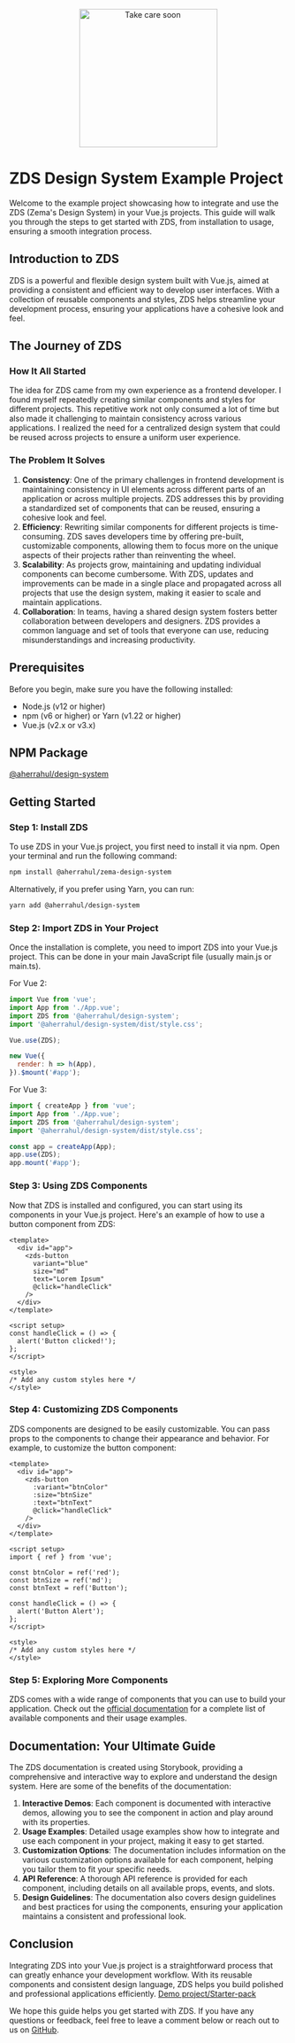 <p align="center">
 <a href="https://rahulaher.netlify.app">
  <img src="https://rahulaher.netlify.app/img/logo/glyph-black-colored.svg" alt="Take care soon" width="250" />
 </a>
</p>


# ZDS Design System Example Project

Welcome to the example project showcasing how to integrate and use the ZDS (Zema's Design System) in your Vue.js projects. This guide will walk you through the steps to get started with ZDS, from installation to usage, ensuring a smooth integration process.

## Introduction to ZDS

ZDS is a powerful and flexible design system built with Vue.js, aimed at providing a consistent and efficient way to develop user interfaces. With a collection of reusable components and styles, ZDS helps streamline your development process, ensuring your applications have a cohesive look and feel.

## The Journey of ZDS

### How It All Started

The idea for ZDS came from my own experience as a frontend developer. I found myself repeatedly creating similar components and styles for different projects. This repetitive work not only consumed a lot of time but also made it challenging to maintain consistency across various applications. I realized the need for a centralized design system that could be reused across projects to ensure a uniform user experience.

### The Problem It Solves

1. **Consistency**: One of the primary challenges in frontend development is maintaining consistency in UI elements across different parts of an application or across multiple projects. ZDS addresses this by providing a standardized set of components that can be reused, ensuring a cohesive look and feel.
2. **Efficiency**: Rewriting similar components for different projects is time-consuming. ZDS saves developers time by offering pre-built, customizable components, allowing them to focus more on the unique aspects of their projects rather than reinventing the wheel.
3. **Scalability**: As projects grow, maintaining and updating individual components can become cumbersome. With ZDS, updates and improvements can be made in a single place and propagated across all projects that use the design system, making it easier to scale and maintain applications.
4. **Collaboration**: In teams, having a shared design system fosters better collaboration between developers and designers. ZDS provides a common language and set of tools that everyone can use, reducing misunderstandings and increasing productivity.

## Prerequisites

Before you begin, make sure you have the following installed:

- Node.js (v12 or higher)
- npm (v6 or higher) or Yarn (v1.22 or higher)
- Vue.js (v2.x or v3.x)

## NPM Package

[@aherrahul/design-system](https://www.npmjs.com/package/@aherrahul/design-system)

## Getting Started

### Step 1: Install ZDS

To use ZDS in your Vue.js project, you first need to install it via npm. Open your terminal and run the following command:

```bash
npm install @aherrahul/zema-design-system
```

Alternatively, if you prefer using Yarn, you can run:

```bash
yarn add @aherrahul/design-system
```

### Step 2: Import ZDS in Your Project

Once the installation is complete, you need to import ZDS into your Vue.js project. This can be done in your main JavaScript file (usually main.js or main.ts).

For Vue 2:

```javascript
import Vue from 'vue';
import App from './App.vue';
import ZDS from '@aherrahul/design-system';
import '@aherrahul/design-system/dist/style.css';

Vue.use(ZDS);

new Vue({
  render: h => h(App),
}).$mount('#app');
```

For Vue 3:

```javascript
import { createApp } from 'vue';
import App from './App.vue';
import ZDS from '@aherrahul/design-system';
import '@aherrahul/design-system/dist/style.css';

const app = createApp(App);
app.use(ZDS);
app.mount('#app');
```

### Step 3: Using ZDS Components

Now that ZDS is installed and configured, you can start using its components in your Vue.js project. Here's an example of how to use a button component from ZDS:

```vue
<template>
  <div id="app">
    <zds-button
      variant="blue"
      size="md"
      text="Lorem Ipsum"
      @click="handleClick"
    />
  </div>
</template>

<script setup>
const handleClick = () => {
  alert('Button clicked!');
};
</script>

<style>
/* Add any custom styles here */
</style>
```

### Step 4: Customizing ZDS Components

ZDS components are designed to be easily customizable. You can pass props to the components to change their appearance and behavior. For example, to customize the button component:

```vue
<template>
  <div id="app">
    <zds-button
      :variant="btnColor"
      :size="btnSize"
      :text="btnText"
      @click="handleClick"
    />
  </div>
</template>

<script setup>
import { ref } from 'vue';

const btnColor = ref('red');
const btnSize = ref('md');
const btnText = ref('Button');

const handleClick = () => {
  alert('Button Alert');
};
</script>

<style>
/* Add any custom styles here */
</style>
```

### Step 5: Exploring More Components

ZDS comes with a wide range of components that you can use to build your application. Check out the [official documentation](https://zds-design-system.netlify.app/) for a complete list of available components and their usage examples.

## Documentation: Your Ultimate Guide

The ZDS documentation is created using Storybook, providing a comprehensive and interactive way to explore and understand the design system. Here are some of the benefits of the documentation:

1. **Interactive Demos**: Each component is documented with interactive demos, allowing you to see the component in action and play around with its properties.
2. **Usage Examples**: Detailed usage examples show how to integrate and use each component in your project, making it easy to get started.
3. **Customization Options**: The documentation includes information on the various customization options available for each component, helping you tailor them to fit your specific needs.
4. **API Reference**: A thorough API reference is provided for each component, including details on all available props, events, and slots.
5. **Design Guidelines**: The documentation also covers design guidelines and best practices for using the components, ensuring your application maintains a consistent and professional look.

## Conclusion

Integrating ZDS into your Vue.js project is a straightforward process that can greatly enhance your development workflow. With its reusable components and consistent design language, ZDS helps you build polished and professional applications efficiently. [Demo project/Starter-pack](https://github.com/AherRahul/ZDS-design-system-example)

We hope this guide helps you get started with ZDS. If you have any questions or feedback, feel free to leave a comment below or reach out to us on [GitHub](https://github.com/AherRahul/design-system).
